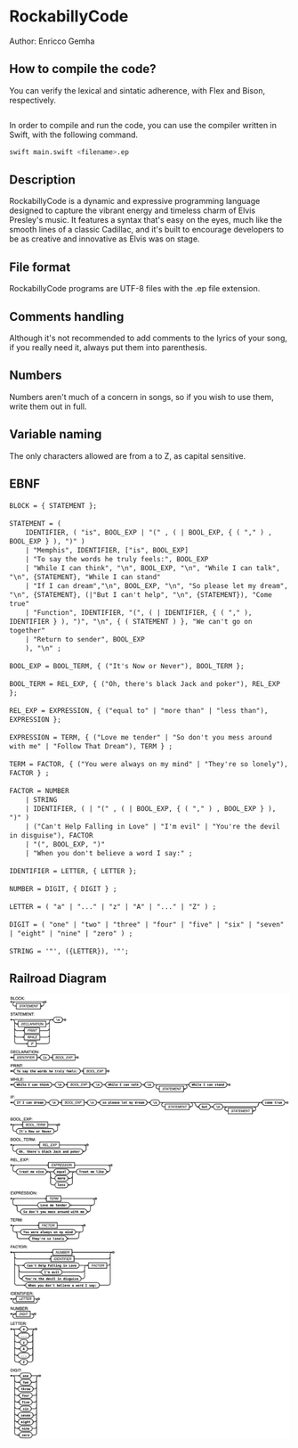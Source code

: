# RockabillyCode

Author: Enricco Gemha

## How to compile the code?

You can verify the lexical and sintatic adherence, with Flex and Bison, respectively.

```bash

```

In order to compile and run the code, you can use the compiler written in Swift, with the following command.

```bash
swift main.swift <filename>.ep
```

## Description

RockabillyCode is a dynamic and expressive programming language designed to capture the vibrant energy and timeless charm of Elvis Presley's music. It features a syntax that's easy on the eyes, much like the smooth lines of a classic Cadillac, and it's built to encourage developers to be as creative and innovative as Elvis was on stage.

## File format

RockabillyCode programs are UTF-8 files with the .ep file extension.

## Comments handling

Although it's not recommended to add comments to the lyrics of your song, if you really need it, always put them into parenthesis.

## Numbers

Numbers aren't much of a concern in songs, so if you wish to use them, write them out in full.

## Variable naming

The only characters allowed are from a to Z, as capital sensitive.

## EBNF

```EBNF
BLOCK = { STATEMENT };

STATEMENT = ( 
    IDENTIFIER, ( "is", BOOL_EXP | "(" , ( | BOOL_EXP, { ( "," ) , BOOL_EXP } ), ")" )
    | "Memphis", IDENTIFIER, ["is", BOOL_EXP] 
    | "To say the words he truly feels:", BOOL_EXP 
    | "While I can think", "\n", BOOL_EXP, "\n", "While I can talk", "\n", {STATEMENT}, "While I can stand" 
    | "If I can dream","\n", BOOL_EXP, "\n", "So please let my dream", "\n", {STATEMENT}, (|"But I can't help", "\n", {STATEMENT}), "Come true" 
    | "Function", IDENTIFIER, "(", ( | IDENTIFIER, { ( "," ), IDENTIFIER } ), ")", "\n", { ( STATEMENT ) }, "We can't go on together" 
    | "Return to sender", BOOL_EXP 
    ), "\n" ;

BOOL_EXP = BOOL_TERM, { ("It's Now or Never"), BOOL_TERM };

BOOL_TERM = REL_EXP, { ("Oh, there's black Jack and poker"), REL_EXP };

REL_EXP = EXPRESSION, { ("equal to" | "more than" | "less than"), EXPRESSION };

EXPRESSION = TERM, { ("Love me tender" | "So don't you mess around with me" | "Follow That Dream"), TERM } ;

TERM = FACTOR, { ("You were always on my mind" | "They're so lonely"), FACTOR } ;

FACTOR = NUMBER 
    | STRING 
    | IDENTIFIER, ( | "(" , ( | BOOL_EXP, { ( "," ) , BOOL_EXP } ), ")" ) 
    | ("Can't Help Falling in Love" | "I'm evil" | "You're the devil in disguise"), FACTOR 
    | "(", BOOL_EXP, ")" 
    | "When you don't believe a word I say:" ;

IDENTIFIER = LETTER, { LETTER };

NUMBER = DIGIT, { DIGIT } ;

LETTER = ( "a" | "..." | "z" | "A" | "..." | "Z" ) ;

DIGIT = ( "one" | "two" | "three" | "four" | "five" | "six" | "seven" | "eight" | "nine" | "zero" ) ;

STRING = '"', ({LETTER}), '"';
```

## Railroad Diagram

![Railroad Diagram](./docs/img/railroad_diagram.png)
